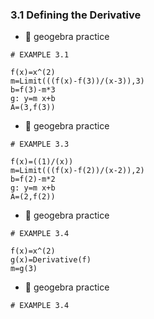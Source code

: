 ### 3.1 Defining the Derivative


- 🎯 geogebra practice 

```
# EXAMPLE 3.1

f(x)=x^(2)
m=Limit(((f(x)-f(3))/(x-3)),3)
b=f(3)-m*3
g: y=m x+b
A=(3,f(3))
```


- 🎯 geogebra practice 

```
# EXAMPLE 3.3

f(x)=((1)/(x))
m=Limit(((f(x)-f(2))/(x-2)),2)
b=f(2)-m*2
g: y=m x+b
A=(2,f(2))
```


- 🎯 geogebra practice 

```
# EXAMPLE 3.4

f(x)=x^(2)
g(x)=Derivative(f)
m=g(3)
```


- 🎯 geogebra practice 

```
# EXAMPLE 3.4


```



